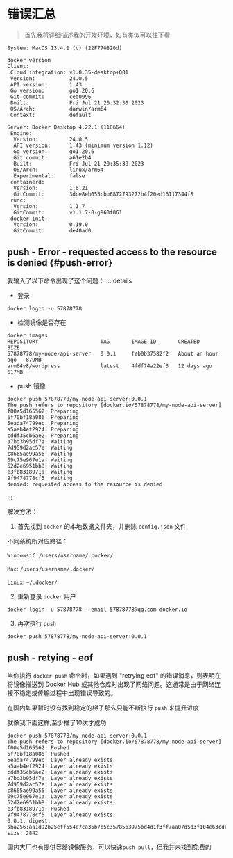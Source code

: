 # 错误汇总
>首先我将详细描述我的开发环境，如有类似可以往下看
```
System: MacOS 13.4.1 (c) (22F770820d)

docker version
Client:
 Cloud integration: v1.0.35-desktop+001
 Version:           24.0.5
 API version:       1.43
 Go version:        go1.20.6
 Git commit:        ced0996
 Built:             Fri Jul 21 20:32:30 2023
 OS/Arch:           darwin/arm64
 Context:           default

Server: Docker Desktop 4.22.1 (118664)
 Engine:
  Version:          24.0.5
  API version:      1.43 (minimum version 1.12)
  Go version:       go1.20.6
  Git commit:       a61e2b4
  Built:            Fri Jul 21 20:35:38 2023
  OS/Arch:          linux/arm64
  Experimental:     false
 containerd:
  Version:          1.6.21
  GitCommit:        3dce8eb055cbb6872793272b4f20ed16117344f8
 runc:
  Version:          1.1.7
  GitCommit:        v1.1.7-0-g860f061
 docker-init:
  Version:          0.19.0
  GitCommit:        de40ad0
```

## push - Error - requested access to the resource is denied {#push-error}
我输入了以下命令出现了这个问题：
::: details
- 登录
```
docker login -u 57878778
```
- 检测镜像是否存在
```
docker images
REPOSITORY                    TAG       IMAGE ID       CREATED             SIZE
57878778/my-node-api-server   0.0.1     feb0b37582f2   About an hour ago   879MB
arm64v8/wordpress             latest    4fdf74a22ef3   12 days ago         617MB
```
- push 镜像
```
docker push 57878778/my-node-api-server:0.0.1
The push refers to repository [docker.io/57878778/my-node-api-server]
f00e5d165562: Preparing 
5f70bf18a086: Preparing 
5eada74799ec: Preparing 
a5aab4ef2924: Preparing 
cddf35cb6ae2: Preparing 
a7bd3b95df7a: Waiting 
7d959d2ac57e: Waiting 
c8665ae99a56: Waiting 
09c75e967e1a: Waiting 
52d2e6951bb8: Waiting 
e3fb8318971a: Waiting 
9f9478778cf5: Waiting 
denied: requested access to the resource is denied
```
:::

解决方法：
1. 首先找到 `docker` 的本地数据文件夹，并删除 `config.json` 文件

不同系统所对应路径：

`Windows`: `C:/users/username/.docker/`

`Mac`: `/users/username/.docker/`

`Linux`: `~/.docker/`

2. 重新登录 `docker` 用户
```
docker login -u 57878778 --email 57878778@qq.com docker.io
```

3. 再次执行 `push`
```
docker push 57878778/my-node-api-server:0.0.1
```


## push - retying - eof
当你执行 `docker push` 命令时，如果遇到 "retrying eof" 的错误消息，则表明在将镜像推送到 Docker Hub 或其他仓库时出现了网络问题。这通常是由于网络连接不稳定或传输过程中出现错误导致的。

在国内如果暂时没有找到稳定的梯子那么只能不断执行 `push` 来提升进度

就像我下面这样,至少推了10次才成功
```
docker push 57878778/my-node-api-server:0.0.1
The push refers to repository [docker.io/57878778/my-node-api-server]
f00e5d165562: Pushed 
5f70bf18a086: Pushed 
5eada74799ec: Layer already exists 
a5aab4ef2924: Layer already exists 
cddf35cb6ae2: Layer already exists 
a7bd3b95df7a: Layer already exists 
7d959d2ac57e: Layer already exists 
c8665ae99a56: Layer already exists 
09c75e967e1a: Layer already exists 
52d2e6951bb8: Layer already exists 
e3fb8318971a: Pushed 
9f9478778cf5: Layer already exists 
0.0.1: digest: sha256:aa1d92b25eff554e7ca35b7b5c3578563975bd4d1f3ff7aa07d5d3f104e63cdb size: 2842
```
国内大厂也有提供容器镜像服务，可以快速`push pull`，但我并未找到免费的
